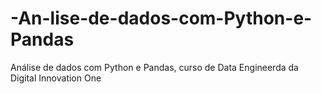 # -An-lise-de-dados-com-Python-e-Pandas
 Análise de dados com Python e Pandas, curso de Data Engineerda da Digital Innovation One

